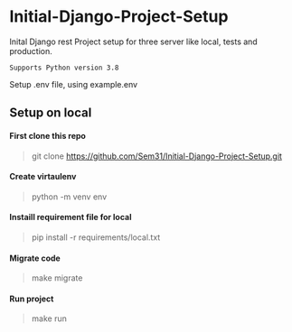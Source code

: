 # Initial-Django-Project-Setup
Inital Django rest Project setup for three server like local, tests and production.

`Supports Python version 3.8` 

Setup .env file, using example.env

## Setup on local
#### First clone this repo
> git clone https://github.com/Sem31/Initial-Django-Project-Setup.git

#### Create virtaulenv
> python -m venv env

#### Instaill requirement file for local
> pip install -r requirements/local.txt

#### Migrate code
> make migrate

#### Run project
> make run
